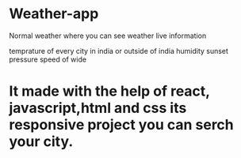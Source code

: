 # Weather-app

Normal weather where you can see
weather live information

temprature of every city in india or outside of india
humidity
sunset
pressure
speed of wide


# It made with the help of react, javascript,html and css its responsive project you can serch your city.
